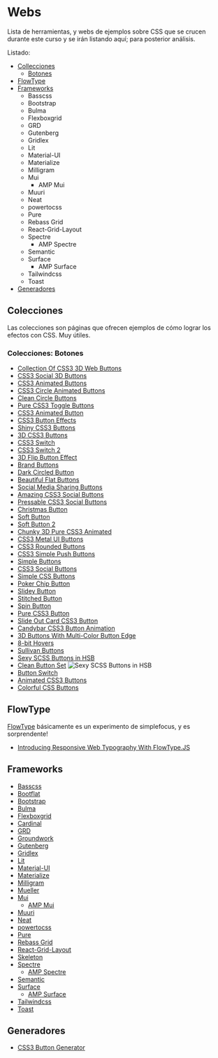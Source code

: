 # Webs

Lista de herramientas, y webs de ejemplos sobre CSS que se crucen durante este curso y se irán listando aquí; para posterior análisis.

Listado:

- [Collecciones](/c/css/webs.md#colecciones)
  - [Botones](/c/css/webs.md#colecciones-botones)
- [FlowType](/c/css/webs.md#flowtype)
- [Frameworks](/c/css/webs.md#frameworks)
  - Basscss
  - Bootstrap
  - Bulma
  - Flexboxgrid
  - GRD
  - Gutenberg
  - Gridlex
  - Lit
  - Material-UI
  - Materialize
  - Milligram
  - Mui
    - AMP Mui
  - Muuri
  - Neat
  - powertocss
  - Pure
  - Rebass Grid
  - React-Grid-Layout
  - Spectre
    - AMP Spectre
  - Semantic
  - Surface
    - AMP Surface
  - Tailwindcss
  - Toast
- [Generadores](/c/css/webs.md#generadores)

<!--//
abcdefghijklmnñopqrstuvwxyz
- []()
//-->

## Colecciones

Las colecciones son páginas que ofrecen ejemplos de cómo lograr los efectos con CSS. Muy útiles.

### Colecciones: Botones

- [Collection Of CSS3 3D Web Buttons](http://jsfiddle.net/volcanicpixels/udXXA/)
- [CSS3 Social 3D Buttons](http://codepen.io/mediaashley/pen/kLbGf)
- [CSS3 Animated Buttons](http://codepen.io/tgaisser/pen/GixJd)
- [CSS3 Circle Animated Buttons](http://codepen.io/sethabbott/pen/FtuLz)
- [Clean Circle Buttons](http://codepen.io/yesilfasulye/pen/iGHru)
- [Pure CSS3 Toggle Buttons](http://jsfiddle.net/tovic/ve8mU/light/)
- [CSS3 Animated Button](http://jsfiddle.net/meetaaronsilber/RN63Y/)
- [CSS3 Button Effects](http://codepen.io/volusion/pen/AgqBf)
- [Shiny CSS3 Buttons](http://codepen.io/dodozhang21/pen/Ewftz)
- [3D CSS3 Buttons](http://codepen.io/simoncla/pen/uyIhr)
- [CSS3 Switch](http://codepen.io/margarida/pen/FJeoE)
- [CSS3 Switch 2](http://cssdeck.com/labs/w3kowgag)
- [3D Flip Button Effect](http://codepen.io/seansean11/pen/wHIae)
- [Brand Buttons](http://cssdeck.com/labs/brandbuttons)
- [Dark Circled Button](http://cssdeck.com/labs/blob-button)
- [Beautiful Flat Buttons](http://cssdeck.com/labs/beautiful-flat-buttons)
- [Social Media Sharing Buttons](http://cssdeck.com/labs/7m2vszfv)
- [Amazing CSS3 Social Buttons](http://cssdeck.com/labs/simple-yet-amazing-css3-social-buttons)
- [Pressable CSS3 Social Buttons](http://cssdeck.com/labs/pressable-css3-social-buttons)
- [Christmas Button](http://cssdeck.com/labs/christmas-button)
- [Soft Button](http://cssdeck.com/labs/lexr27qf)
- [Soft Button 2](http://cssdeck.com/labs/css-buttons)
- [Chunky 3D Pure CSS3 Animated](http://cssdeck.com/labs/chunky-3d-pure-css3-animated-website-buttons)
- [CSS3 Metal UI Buttons](http://cssdeck.com/labs/metal-ui-buttons)
- [CSS3 Rounded Buttons](http://cssdeck.com/labs/css3-rounded-buttons)
- [CSS3 Simple Push Buttons](http://cssdeck.com/labs/push-the-buttons)
- [Simple Buttons](http://codepen.io/cheeriottis/pen/inluv)
- [CSS3 Social Buttons](http://codepen.io/BJack/pen/tusJC)
- [Simple CSS Buttons](http://codepen.io/sazzad/pen/FKLIn)
- [Poker Chip Button](http://codepen.io/hoangtx/pen/tnmev)
- [Slidey Button](http://codepen.io/jackfilose/pen/zhqdk)
- [Stitched Button](http://codepen.io/jeyakarthika/pen/CGxkp)
- [Spin Button](http://codepen.io/rocbear/pen/mwquv)
- [Pure CSS3 Button](http://codepen.io/pedox/pen/Kfzso)
- [Slide Out Card CSS3 Button](http://codepen.io/jahdaic/pen/IJHrh)
- [Candybar CSS3 Button Animation](http://codepen.io/cemre/pen/wFjIB)
- [3D Buttons With Multi-Color Button Edge](http://codepen.io/damonbauer/pen/iEnes)
- [8-bit Hovers](http://codepen.io/tstoik/details/EjMzRZ/)
- [Sullivan Buttons](http://codepen.io/daviddarnes/pen/VLXxMa)
- [Sexy SCSS Buttons in HSB](http://codepen.io/jgthms/pen/EjxBdR)
- [Clean Button Set](http://codepen.io/oknoblich/pen/jdsIA)
  ![Sexy SCSS Buttons in HSB](https://cdn-images-1.medium.com/max/800/0*hQj5ynmtUEUX3wZr.jpg)
- [Button Switch](http://codepen.io/geedmo/pen/kBHsI/)
- [Animated CSS3 Buttons](http://codepen.io/sazzad/pen/yNNNJG)
- [Colorful CSS Buttons](http://codepen.io/chrisdothtml/pen/waKBdM/)

## FlowType

[FlowType](http://simplefocus.com/flowtype/) básicamente es un experimento de simplefocus, y es sorprendente!

- [Introducing Responsive Web Typography With FlowType.JS](https://www.smashingmagazine.com/2013/09/introducing-flowtype-js/)

## Frameworks

- [Basscss](https://github.com/basscss/basscss/)
- [Bootflat](https://github.com/bootflat/bootflat.github.io)
- [Bootstrap](/c/bootstrap/)
- [Bulma](https://github.com/jgthms/bulma)
- [Flexboxgrid](https://github.com/kristoferjoseph/flexboxgrid)
- [Cardinal](https://github.com/cardinalcss/cardinalcss)
- [GRD](https://github.com/1000ch/grd)
- [Groundwork](https://github.com/groundworkcss/groundwork)
- [Gutenberg](https://github.com/BafS/Gutenberg)
- [Gridlex](https://github.com/devlint/gridlex)
- [Lit](https://github.com/ajusa/lit)
- [Material-UI](https://github.com/mui-org/material-ui)
- [Materialize](https://github.com/Dogfalo/materialize)
- [Milligram](https://github.com/milligram/milligram)
- [Mueller](https://muellergridsystem.com/)
- [Mui](https://github.com/muicss/mui)
  - [AMP Mui](https://github.com/niutech/amp-mui/)
- [Muuri](https://github.com/haltu/muuri)
- [Neat](https://github.com/thoughtbot/neat)
- [powertocss](https://github.com/powertoweb/powertocss)
- [Pure](https://github.com/pure-css/pure/)
- [Rebass Grid](https://github.com/rebassjs/grid)
- [React-Grid-Layout](https://github.com/STRML/react-grid-layout)
- [Skeleton](https://github.com/dhg/Skeleton/)
- [Spectre](https://github.com/picturepan2/spectre)
  - [AMP Spectre](https://github.com/niutech/amp-spectre/)
- [Semantic](https://github.com/Semantic-Org/Semantic-UI)
- [Surface](https://github.com/mildrenben/surface)
  - [AMP Surface](https://github.com/niutech/amp-surface)
- [Tailwindcss](https://github.com/tailwindcss/tailwindcss)
- [Toast](https://github.com/daneden/Toast)

## Generadores

- [CSS3 Button Generator](https://www.sanwebe.com/css3-button-generator)

